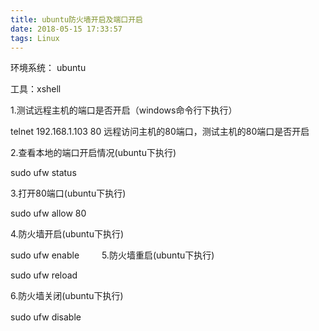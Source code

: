 ```yaml
---
title: ubuntu防火墙开启及端口开启
date: 2018-05-15 17:33:57
tags: Linux
---
```

环境系统： ubuntu

工具：xshell

1.测试远程主机的端口是否开启（windows命令行下执行）

telnet 192.168.1.103 80
远程访问主机的80端口，测试主机的80端口是否开启

2.查看本地的端口开启情况(ubuntu下执行)

sudo ufw status

3.打开80端口(ubuntu下执行)

sudo ufw allow 80

4.防火墙开启(ubuntu下执行)

sudo ufw enable
　　
5.防火墙重启(ubuntu下执行)

sudo ufw reload

6.防火墙关闭(ubuntu下执行)

sudo ufw disable
　　

